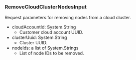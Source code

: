 ### RemoveCloudClusterNodesInput
Request parameters for removing nodes from a cloud cluster.

- cloudAccountId: System.String
  - Customer cloud account UUID.
- clusterUuid: System.String
  - Cluster UUID.
- nodeIds: a list of System.Strings
  - List of node IDs to be removed.

